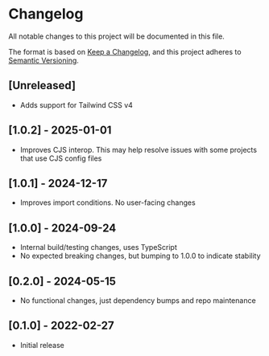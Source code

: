 # Changelog

All notable changes to this project will be documented in this file.

The format is based on [Keep a Changelog](https://keepachangelog.com/en/1.0.0/),
and this project adheres to [Semantic Versioning](https://semver.org/spec/v2.0.0.html).

## [Unreleased]
- Adds support for Tailwind CSS v4

## [1.0.2] - 2025-01-01

- Improves CJS interop. This may help resolve issues with some projects that use CJS config files

## [1.0.1] - 2024-12-17

- Improves import conditions. No user-facing changes

## [1.0.0] - 2024-09-24

- Internal build/testing changes, uses TypeScript
- No expected breaking changes, but bumping to 1.0.0 to indicate stability

## [0.2.0] - 2024-05-15

- No functional changes, just dependency bumps and repo maintenance

## [0.1.0] - 2022-02-27

- Initial release
